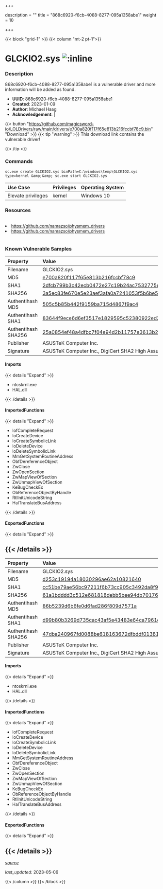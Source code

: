 +++

description = ""
title = "868c6920-f6cb-4088-8277-095a1358abe1"
weight = 10

+++


{{< block "grid-1" >}}
{{< column "mt-2 pt-1">}}


# GLCKIO2.sys ![:inline](/images/twitter_verified.png) 


### Description

868c6920-f6cb-4088-8277-095a1358abe1 is a vulnerable driver and more information will be added as found.
- **UUID**: 868c6920-f6cb-4088-8277-095a1358abe1
- **Created**: 2023-01-09
- **Author**: Michael Haag
- **Acknowledgement**:  | [](https://twitter.com/)

{{< button "https://github.com/magicsword-io/LOLDrivers/raw/main/drivers/e700a820f117f65e813b216fccbf78c9.bin" "Download" >}}
{{< tip "warning" >}}
This download link contains the vulnerable driver!

{{< /tip >}}

### Commands

```
sc.exe create GLCKIO2.sys binPath=C:\windows\temp\GLCKIO2.sys type=kernel &amp;&amp; sc.exe start GLCKIO2.sys
```

| Use Case | Privileges | Operating System | 
|:---- | ---- | ---- |
| Elevate privileges | kernel | Windows 10 |

### Resources
<br>
<li><a href=" https://github.com/namazso/physmem_drivers"> https://github.com/namazso/physmem_drivers</a></li>
<li><a href="https://github.com/namazso/physmem_drivers">https://github.com/namazso/physmem_drivers</a></li>
<br>

### Known Vulnerable Samples

| Property           | Value |
|:-------------------|:------|
| Filename           | GLCKIO2.sys |
| MD5                | [e700a820f117f65e813b216fccbf78c9](https://www.virustotal.com/gui/file/e700a820f117f65e813b216fccbf78c9) |
| SHA1               | [2dfcb799b3c42ecb0472e27c19b24ac7532775ce](https://www.virustotal.com/gui/file/2dfcb799b3c42ecb0472e27c19b24ac7532775ce) |
| SHA256             | [3a5ec83fe670e5e23aef3afa0a7241053f5b6be5e6ca01766d6b5f9177183c25](https://www.virustotal.com/gui/file/3a5ec83fe670e5e23aef3afa0a7241053f5b6be5e6ca01766d6b5f9177183c25) |
| Authentihash MD5   | [505c5b85b442f9159ba715d4867f9ac4](https://www.virustotal.com/gui/search/authentihash%253A505c5b85b442f9159ba715d4867f9ac4) |
| Authentihash SHA1  | [83644f9ece6d6ef3517e1829595c52380922ed35](https://www.virustotal.com/gui/search/authentihash%253A83644f9ece6d6ef3517e1829595c52380922ed35) |
| Authentihash SHA256| [25a0854ef48a4dfbc7f04e94d2b11757e3613b241d39d46a19cb389ce42887e4](https://www.virustotal.com/gui/search/authentihash%253A25a0854ef48a4dfbc7f04e94d2b11757e3613b241d39d46a19cb389ce42887e4) |
| Publisher         | ASUSTeK Computer Inc. |
| Signature         | ASUSTeK Computer Inc., DigiCert SHA2 High Assurance Code Signing CA, DigiCert   |


#### Imports
{{< details "Expand" >}}
* ntoskrnl.exe
* HAL.dll

{{< /details >}}
#### ImportedFunctions
{{< details "Expand" >}}
* IofCompleteRequest
* IoCreateDevice
* IoCreateSymbolicLink
* IoDeleteDevice
* IoDeleteSymbolicLink
* MmGetSystemRoutineAddress
* ObfDereferenceObject
* ZwClose
* ZwOpenSection
* ZwMapViewOfSection
* ZwUnmapViewOfSection
* KeBugCheckEx
* ObReferenceObjectByHandle
* RtlInitUnicodeString
* HalTranslateBusAddress

{{< /details >}}
#### ExportedFunctions
{{< details "Expand" >}}

{{< /details >}}
-----
| Property           | Value |
|:-------------------|:------|
| Filename           | GLCKIO2.sys |
| MD5                | [d253c19194a18030296ae62a10821640](https://www.virustotal.com/gui/file/d253c19194a18030296ae62a10821640) |
| SHA1               | [cc51be79ae56bc97211f6b73cc905c3492da8f9d](https://www.virustotal.com/gui/file/cc51be79ae56bc97211f6b73cc905c3492da8f9d) |
| SHA256             | [61a1bdddd3c512e681818debb5bee94db701768fc25e674fcad46592a3259bd0](https://www.virustotal.com/gui/file/61a1bdddd3c512e681818debb5bee94db701768fc25e674fcad46592a3259bd0) |
| Authentihash MD5   | [86b5239d6b6fe0d6fad286f809d7571a](https://www.virustotal.com/gui/search/authentihash%253A86b5239d6b6fe0d6fad286f809d7571a) |
| Authentihash SHA1  | [d99b80b3269d735cac43af5e43483e64ca7961c3](https://www.virustotal.com/gui/search/authentihash%253Ad99b80b3269d735cac43af5e43483e64ca7961c3) |
| Authentihash SHA256| [47dba240967fd0088be618163672dfbddf0138178cccd45b54037f622b221220](https://www.virustotal.com/gui/search/authentihash%253A47dba240967fd0088be618163672dfbddf0138178cccd45b54037f622b221220) |
| Publisher         | ASUSTeK Computer Inc. |
| Signature         | ASUSTeK Computer Inc., DigiCert SHA2 High Assurance Code Signing CA, DigiCert   |


#### Imports
{{< details "Expand" >}}
* ntoskrnl.exe
* HAL.dll

{{< /details >}}
#### ImportedFunctions
{{< details "Expand" >}}
* IofCompleteRequest
* IoCreateDevice
* IoCreateSymbolicLink
* IoDeleteDevice
* IoDeleteSymbolicLink
* MmGetSystemRoutineAddress
* ObfDereferenceObject
* ZwClose
* ZwOpenSection
* ZwMapViewOfSection
* ZwUnmapViewOfSection
* KeBugCheckEx
* ObReferenceObjectByHandle
* RtlInitUnicodeString
* HalTranslateBusAddress

{{< /details >}}
#### ExportedFunctions
{{< details "Expand" >}}

{{< /details >}}
-----



[*source*](https://github.com/magicsword-io/LOLDrivers/tree/main/yaml/868c6920-f6cb-4088-8277-095a1358abe1.yaml)

*last_updated:* 2023-05-06








{{< /column >}}
{{< /block >}}
